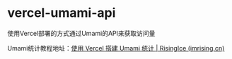 # vercel-umami-api

使用Vercel部署的方式通过Umami的API来获取访问量

Umami统计教程地址：[使用 Vercel 搭建 Umami 统计 | RisingIce (imrising.cn)](https://www.imrising.cn/2024/05/27/使用Vercel搭建Umami统计/)